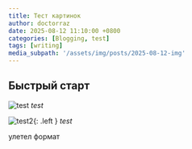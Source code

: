 ```yaml
---
title: Тест картинок
author: doctorraz
date: 2025-08-12 11:10:00 +0800
categories: [Blogging, test]
tags: [writing]
media_subpath: '/assets/img/posts/2025-08-12-img'
---
```



## Быстрый старт
 
![test](Accelerators_menu.png)
_test_

![test2](/Accelerators_menu.png){: .left }
_test_





улетел формат
